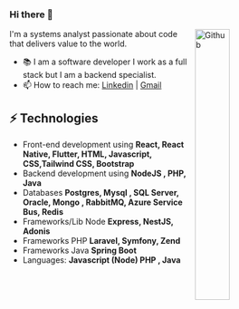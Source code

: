 ### Hi there 👋

<img width="35%" align="right" alt="Github" src="https://user-images.githubusercontent.com/48678280/88862734-4903af80-d201-11ea-968b-9c939d88a37c.gif" />

I'm a systems analyst passionate about code that delivers value to the world.

- 📚 I am a software developer I work as a full stack but I am a backend specialist.
- 📫 How to reach me: [Linkedin](https://www.linkedin.com/in/wilsonlimalucena) | [Gmail](mailto:wilsonllucena@gmail.com)


## ⚡ Technologies 
- Front-end development using **React, React Native, Flutter, HTML, Javascript, CSS,Tailwind CSS, Bootstrap**
- Backend development using **NodeJS , PHP, Java**
- Databases **Postgres, Mysql , SQL Server, Oracle, Mongo , RabbitMQ, Azure Service Bus, Redis**
- Frameworks/Lib Node **Express, NestJS, Adonis**
- Frameworks PHP **Laravel, Symfony, Zend**
- Frameworks Java **Spring Boot**
- Languages: **Javascript (Node) PHP , Java**



 
